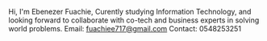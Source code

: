Hi, I'm Ebenezer Fuachie,
Curently studying Information Technology,
and looking forward to collaborate with co-tech and business experts in solving world problems.
Email: fuachiee717@gmail.com
Contact: 0548253251

<!---
Ebene-zer/Ebene-zer is a ✨ special ✨ repository because its `README.md` (this file) appears on your GitHub profile.
You can click the Preview link to take a look at your changes.
--->

